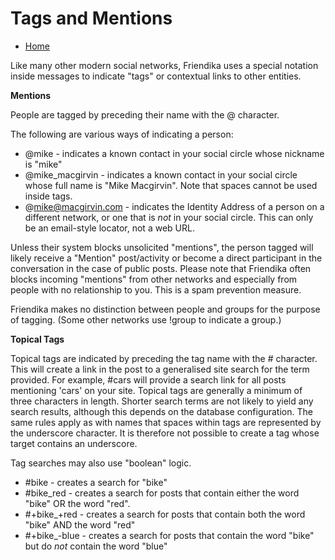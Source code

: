 Tags and Mentions
=================


* [Home](help)


Like many other modern social networks, Friendika uses a special notation inside messages to indicate "tags" or contextual links to other entities.

**Mentions**

People are tagged by preceding their name with the @ character.

The following are various ways of indicating a person:

* @mike - indicates a known contact in your social circle whose nickname is "mike"
* @mike_macgirvin - indicates a known contact in your social circle whose  full name is "Mike Macgirvin". Note that spaces cannot be used inside tags.
* @mike@macgirvin.com - indicates the Identity Address of a person on a different network, or one that is *not* in your social circle. This can only be an email-style locator, not a web URL. 

Unless their system blocks unsolicited "mentions", the person tagged will likely receive a "Mention" post/activity or become a direct participant in the conversation in the case of public posts. Please note that Friendika often blocks incoming "mentions" from other networks and especially from people with no relationship to you. This is a spam prevention measure. 

Friendika makes no distinction between people and groups for the purpose of tagging. (Some other networks use !group to indicate a group.)

**Topical Tags**

Topical tags are indicated by preceding the tag name with the  # character. This will create a link in the post to a generalised site search for the term provided. For example, #cars will provide a search link for all posts mentioning 'cars' on your site. Topical tags are generally a minimum of three characters in length.  Shorter search terms are not likely to yield any search results, although this depends on the database configuration. The same rules apply as with names that spaces within tags are represented by the underscore character. It is therefore not possible to create a tag whose target contains an underscore.  

Tag searches may also use "boolean" logic. 

* \#bike - creates a search for "bike"
* \#bike_red - creates a search for posts that contain either the word "bike" OR the word "red".
* \#+bike_+red - creates a search for posts that contain both the word "bike" AND the word "red"  
* \#+bike_-blue - creates a search for posts that contain the word "bike" but do *not* contain the word "blue"


 

